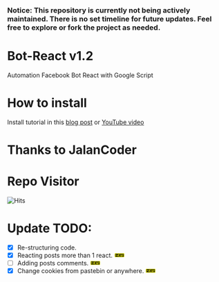 ### Notice: This repository is currently not being actively maintained. There is no set timeline for future updates. Feel free to explore or fork the project as needed.

# Bot-React v1.2
Automation Facebook Bot React with Google Script

# How to install
Install tutorial in this [blog post](https://jalancoder.blogspot.com/2018/04/cara-membuat-bot-reaction-dengan.html?m=1) or [YouTube video](https://youtu.be/hEModq8ZAUc)

# Thanks to JalanCoder
# Repo Visitor
![Hits](https://hits.sh/github.com/403Code/Bot-React.svg)

# Update TODO:
- [x] Re-structuring code.
- [x] Reacting posts more than 1 react. ![new](https://raw.githubusercontent.com/403Code/403Code/main/picture/new.gif)
- [ ] Adding posts comments. ![new](https://raw.githubusercontent.com/403Code/403Code/main/picture/new.gif)
- [x] Change cookies from pastebin or anywhere. ![new](https://raw.githubusercontent.com/403Code/403Code/main/picture/new.gif)
